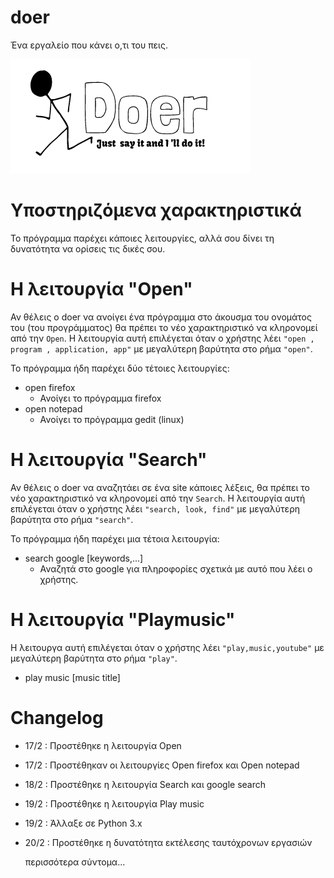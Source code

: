 # doer

Ένα εργαλείο που κάνει ο,τι του πεις.

![doer logo](https://github.com/tasosxak/doer/blob/master/doerlogo.jpg)

# Υποστηριζόμενα χαρακτηριστικά
Το πρόγραμμα παρέχει κάποιες λειτουργίες, αλλά σου δίνει τη δυνατότητα να ορίσεις τις δικές σου.

# Η λειτουργία "Open"
Αν θέλεις ο doer να ανοίγει ένα πρόγραμμα στο άκουσμα του ονομάτος του (του προγράμματος) θα πρέπει το νέο χαρακτηριστικό
να κληρονομεί από την `Open`.
Η λειτουργία αυτή επιλέγεται όταν ο χρήστης λέει `"open , program , application, app"` με μεγαλύτερη βαρύτητα στο ρήμα `"open"`.

Το πρόγραμμα ήδη παρέχει δύο τέτοιες λειτουργίες:

  - open firefox
     - Ανοίγει το πρόγραμμα firefox
  - open notepad
     - Ανοίγει το πρόγραμμα gedit (linux)

# Η λειτουργία "Search"
Αν θέλεις ο doer να αναζητάει σε ένα site κάποιες λέξεις, θα πρέπει το νέο χαρακτηριστικό να κληρονομεί από την `Search`.
Η λειτουργία αυτή επιλέγεται όταν ο χρήστης λέει `"search, look, find"` με μεγαλύτερη βαρύτητα στο ρήμα `"search"`.

Το πρόγραμμα ήδη παρέχει μια τέτοια λειτουργία:
  - search google [keywords,...]
      - Αναζητά στο google για πληροφορίες σχετικά με αυτό που λέει ο χρήστης.
    
# Η λειτουργία "Playmusic"
Η λειτουργα αυτή επιλέγεται όταν ο χρήστης λέει `"play,music,youtube"` με μεγαλύτερη βαρύτητα στο ρήμα `"play"`.

  - play music [music title]
  
  
  
# Changelog

- 17/2 : Προστέθηκε η λειτουργία Open 
- 17/2 : Προστέθηκαν οι λειτουργίες  Open firefox και Open notepad
- 18/2 : Προστέθηκε η λειτουργία Search και google search
- 19/2 : Προστέθηκε η λειτουργία Play music
- 19/2 : Άλλαξε σε Python 3.x
- 20/2 : Προστέθηκε η δυνατότητα εκτέλεσης ταυτόχρονων εργασιών  
  
  περισσότερα σύντομα...
  

